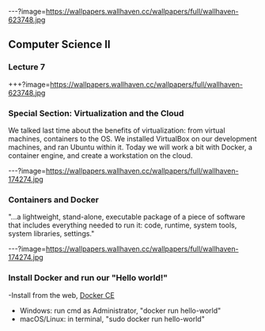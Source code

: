 ---?image=https://wallpapers.wallhaven.cc/wallpapers/full/wallhaven-623748.jpg

## Computer Science II

### Lecture 7

+++?image=https://wallpapers.wallhaven.cc/wallpapers/full/wallhaven-623748.jpg

### Special Section: Virtualization and the Cloud
We talked last time about the benefits of virtualization: from virtual machines, containers to the OS.  We installed VirtualBox on our development machines, and ran Ubuntu within it.  Today we will work a bit with Docker, a container engine, and create a workstation on the cloud.

---?image=https://wallpapers.wallhaven.cc/wallpapers/full/wallhaven-174274.jpg

### Containers and Docker
"...a lightweight, stand-alone, executable package of a piece of software that includes everything needed to run it: code, runtime, system tools, system libraries, settings."

---?image=https://wallpapers.wallhaven.cc/wallpapers/full/wallhaven-174274.jpg
### Install Docker and run our "Hello world!"
-Install from the web, [Docker CE](https://www.docker.com/community-edition)
- Windows: run cmd as Administrator, "docker run hello-world"
- macOS/Linux: in terminal, "sudo docker run hello-world"
